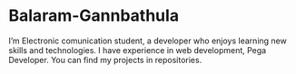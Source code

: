 # Balaram-Gannbathula
I’m Electronic comunication student, a developer who enjoys learning new skills and technologies. I have experience in web development, Pega Developer. You can find my projects in repositories.
